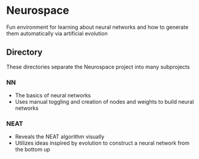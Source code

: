 # Neurospace
Fun environment for learning about neural networks and how to generate them automatically via artificial evolution

## Directory
These directories separate the Neurospace project into many subprojects
### NN
- The basics of neural networks
- Uses manual toggling and creation of nodes and weights to build neural networks
### NEAT
- Reveals the NEAT algorithm visually
- Utilizes ideas inspired by evolution to construct a neural network from the bottom up
